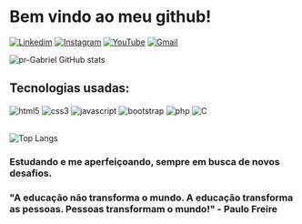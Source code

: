 
# Bem vindo ao meu github! 

[![Linkedim](https://img.shields.io/badge/LinkedIn-0077B5?style=for-the-badge&logo=linkedin&logoColor=white)](https://www.linkedin.com/in/gabriel-alves-dos-reis-83aa6634b/)
[![Instagram](https://img.shields.io/badge/Instagram-E4405F?style=for-the-badge&logo=instagram&logoColor=white)]([gabrielalvesdosreispr@gmail.com](https://www.instagram.com/gabriel.alvesdrs))
[![YouTube](https://img.shields.io/badge/YouTube-FF0000?style=for-the-badge&logo=youtube&logoColor=white)](https://www.youtube.com/channel/UC1Jz0ZeVshlZOn4yyr0HDcA)
[![Gmail](https://img.shields.io/badge/Gmail-D14836?style=for-the-badge&logo=gmail&logoColor=white)](gabrielalvesdosreispr@gmail.com)

![pr-Gabriel GitHub stats](https://github-readme-stats.vercel.app/api?username=pr-gabriel&show_icons=true&theme=tokyonight)

## Tecnologias usadas:

<div style="display: inline_block">
    <img align="center" alt=html5 src="https://img.shields.io/badge/HTML5-E34F26?style=for-the-badge&logo=html5&logoColor=white">
    <img align="center" alt=css3 src="https://img.shields.io/badge/CSS3-1572B6?style=for-the-badge&logo=css3&logoColor=white">
    <img align="center" alt=javascript src="https://img.shields.io/badge/JavaScript-F7DF1E?style=for-the-badge&logo=javascript&logoColor=black">
    <img align="center" alt=bootstrap src="https://img.shields.io/badge/Bootstrap-563D7C?style=for-the-badge&logo=bootstrap&logoColor=white">
    <img align="center" alt=php src="https://img.shields.io/badge/PHP-777BB4?style=for-the-badge&logo=php&logoColor=white">
    <img align="center" alt=C src="https://img.shields.io/badge/C-00599C?style=for-the-badge&logo=c&logoColor=white">
</div><br/>

![Top Langs](https://github-readme-stats.vercel.app/api/top-langs/?username=pr-gabriel&hide_progress=true)

### Estudando e me aperfeiçoando, sempre em busca de novos desafios.

### "A educação não transforma o mundo. A educação transforma as pessoas. Pessoas transformam o mundo!" - Paulo Freire
